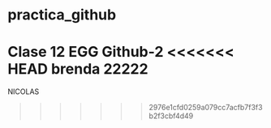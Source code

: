 # practica_github
Clase 12 EGG Github-2
<<<<<<< HEAD
brenda 22222
=======

NICOLAS
>>>>>>> 2976e1cfd0259a079cc7acfb7f3f3b2f3cbf4d49
